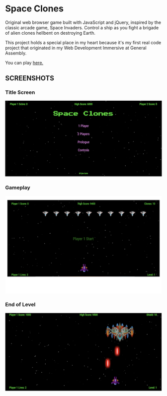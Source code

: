 # Space Clones

Original web browser game built with JavaScript and jQuery, inspired by the classic arcade game, Space Invaders. Control a ship as you fight a brigade of alien clones hellbent on destroying Earth.

This project holds a special place in my heart because it's my first real code project that originated in my Web Development Immersive at General Assembly.

You can play [here.](https://tboneearls.github.io/space_clones/index.html)

## SCREENSHOTS

### Title Screen
![Title Screen Screenshot](images/readme_imgs/title_screenshot.png)

### Gameplay
![Gameplay Screenshot](images/readme_imgs/gameplay_main_screenshot.png)

### End of Level
![End of Level Screenshot](images/readme_imgs/gameplay_mothership_screenshot.png)